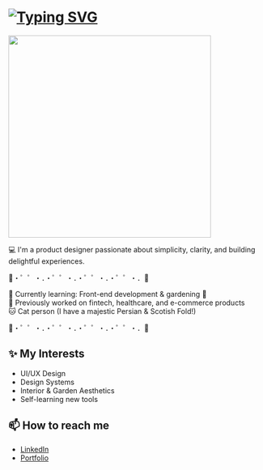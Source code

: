 # <a href="https://git.io/typing-svg"><img src="https://readme-typing-svg.herokuapp.com?font=Montserrat&weight=600&size=24&duration=5002&pause=1000&color=E0F3FF&width=435&lines=Hi+there+%F0%9F%91%8B+I'm+Ice!" alt="Typing SVG" /></a>

<img src="https://tenor.com/en-GB/view/cat-typing-on-keyboard---i'm-cooking-gif-17132887018908126710" width="400" />

💻 I'm a product designer passionate about simplicity, clarity, and building delightful experiences.

🌷・゜゜・．・゜゜・．・゜゜・．・゜゜・．🌷  

🌱 Currently learning: Front-end development & gardening 🌿  
💼 Previously worked on fintech, healthcare, and e-commerce products  
🐱 Cat person (I have a majestic Persian & Scotish Fold!)  

🌷・゜゜・．・゜゜・．・゜゜・．・゜゜・．🌷  

## ✨ My Interests
- UI/UX Design
- Design Systems
- Interior & Garden Aesthetics
- Self-learning new tools

## 📫 How to reach me
- [LinkedIn](https://www.linkedin.com/in/izesudarat/)
- [Portfolio](https://izesudarat.myportfolio.com)



